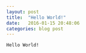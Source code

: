 ```yaml
---
layout: post
title:  "Hello World!"
date:   2016-01-15 20:48:06
categories: blog post
---
```




```
Hello World!
```